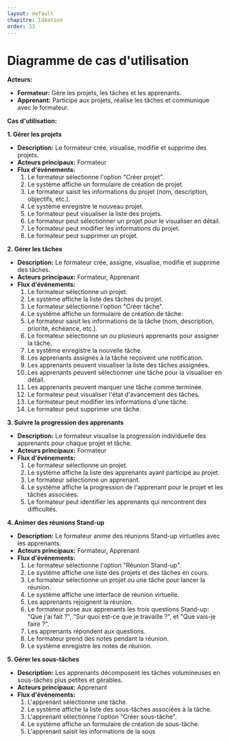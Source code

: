 ```yaml
---
layout: default
chapitre: Idéation
order: 33
---
```


# Diagramme de cas d'utilisation 


**Acteurs:**

* **Formateur:** Gère les projets, les tâches et les apprenants.
* **Apprenant:** Participe aux projets, réalise les tâches et communique avec le formateur.

**Cas d'utilisation:**

**1. Gérer les projets**

* **Description:** Le formateur crée, visualise, modifie et supprime des projets.
* **Acteurs principaux:** Formateur
* **Flux d'événements:**
    1. Le formateur sélectionne l'option "Créer projet".
    2. Le système affiche un formulaire de création de projet.
    3. Le formateur saisit les informations du projet (nom, description, objectifs, etc.).
    4. Le système enregistre le nouveau projet.
    5. Le formateur peut visualiser la liste des projets.
    6. Le formateur peut sélectionner un projet pour le visualiser en détail.
    7. Le formateur peut modifier les informations du projet.
    8. Le formateur peut supprimer un projet.

**2. Gérer les tâches**

* **Description:** Le formateur crée, assigne, visualise, modifie et supprime des tâches.
* **Acteurs principaux:** Formateur, Apprenant
* **Flux d'événements:**
    1. Le formateur sélectionne un projet.
    2. Le système affiche la liste des tâches du projet.
    3. Le formateur sélectionne l'option "Créer tâche".
    4. Le système affiche un formulaire de création de tâche.
    5. Le formateur saisit les informations de la tâche (nom, description, priorité, échéance, etc.).
    6. Le formateur sélectionne un ou plusieurs apprenants pour assigner la tâche.
    7. Le système enregistre la nouvelle tâche.
    8. Les apprenants assignés à la tâche reçoivent une notification.
    9. Les apprenants peuvent visualiser la liste des tâches assignées.
    10. Les apprenants peuvent sélectionner une tâche pour la visualiser en détail.
    11. Les apprenants peuvent marquer une tâche comme terminée.
    12. Le formateur peut visualiser l'état d'avancement des tâches.
    13. Le formateur peut modifier les informations d'une tâche.
    14. Le formateur peut supprimer une tâche.

**3. Suivre la progression des apprenants**

* **Description:** Le formateur visualise la progression individuelle des apprenants pour chaque projet et tâche.
* **Acteurs principaux:** Formateur
* **Flux d'événements:**
    1. Le formateur sélectionne un projet.
    2. Le système affiche la liste des apprenants ayant participé au projet.
    3. Le formateur sélectionne un apprenant.
    4. Le système affiche la progression de l'apprenant pour le projet et les tâches associées.
    5. Le formateur peut identifier les apprenants qui rencontrent des difficultés.

**4. Animer des réunions Stand-up**

* **Description:** Le formateur anime des réunions Stand-up virtuelles avec les apprenants.
* **Acteurs principaux:** Formateur, Apprenant
* **Flux d'événements:**
    1. Le formateur sélectionne l'option "Réunion Stand-up".
    2. Le système affiche une liste des projets et des tâches en cours.
    3. Le formateur sélectionne un projet ou une tâche pour lancer la réunion.
    4. Le système affiche une interface de réunion virtuelle.
    5. Les apprenants rejoignent la réunion.
    6. Le formateur pose aux apprenants les trois questions Stand-up: "Que j'ai fait ?", "Sur quoi est-ce que je travaille ?", et "Que vais-je faire ?".
    7. Les apprenants répondent aux questions.
    8. Le formateur prend des notes pendant la réunion.
    9. Le système enregistre les notes de réunion.

**5. Gérer les sous-tâches**

* **Description:** Les apprenants décomposent les tâches volumineuses en sous-tâches plus petites et gérables.
* **Acteurs principaux:** Apprenant
* **Flux d'événements:**
    1. L'apprenant sélectionne une tâche.
    2. Le système affiche la liste des sous-tâches associées à la tâche.
    3. L'apprenant sélectionne l'option "Créer sous-tâche".
    4. Le système affiche un formulaire de création de sous-tâche.
    5. L'apprenant saisit les informations de la sous

<!-- TODO : Donnez le diagramme de cas d'utilisation global -->